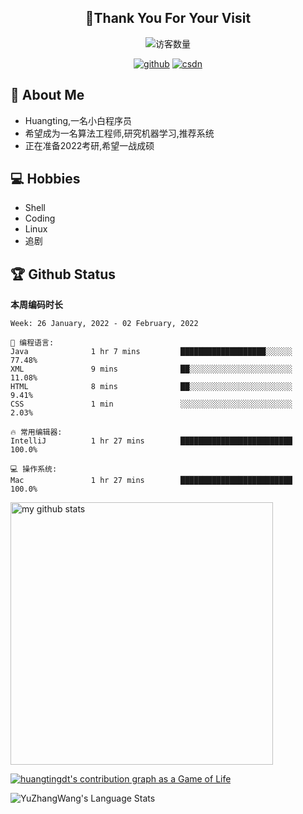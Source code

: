 <h2 align="center">👋Thank You For Your Visit</h2>
<div align="center">
<img src="https://profile-counter.glitch.me/Huangtingdt/count.svg" alt="访客数量">
</div>
  <p align="center">
    <a href="https://github.com/Huangtingdt/Huangtingdt"><img src="https://img.shields.io/badge/GitHub-ff79c6" alt="github"></a>
    <a href="https://blog.csdn.net/qq_43531216"><img src="https://img.shields.io/badge/CSDN-cf000e" alt="csdn"></a>
  </p>

## 🤵 About Me

  - Huangting,一名小白程序员
  - 希望成为一名算法工程师,研究机器学习,推荐系统
  - 正在准备2022考研,希望一战成硕

## 💻 Hobbies

  - Shell
  - Coding
  - Linux
  - 追剧

## 🏆 Github Status



  **本周编码时长**

  <!--START_SECTION:waka-->
```text
Week: 26 January, 2022 - 02 February, 2022

💬 编程语言: 
Java              1 hr 7 mins         ███████████████████░░░░░░   77.48% 
XML               9 mins              ██░░░░░░░░░░░░░░░░░░░░░░░   11.08% 
HTML              8 mins              ██░░░░░░░░░░░░░░░░░░░░░░░   9.41% 
CSS               1 min               ░░░░░░░░░░░░░░░░░░░░░░░░░   2.03%

🔥 常用编辑器: 
IntelliJ          1 hr 27 mins        █████████████████████████   100.0%

💻 操作系统: 
Mac               1 hr 27 mins        █████████████████████████   100.0%

```


<!--END_SECTION:waka-->

<p align="left">
<img src="https://github-readme-stats.vercel.app/api?username=huangtingdt&show_icons=true&theme=tokyonight" alt="my github stats" width="420"/>
</P>

  [![huangtingdt's contribution graph as a Game of Life](https://github4life.herokuapp.com/huangtingdt.gif)](https://github4life.herokuapp.com/huangtingdt)

![YuZhangWang's Language Stats](https://github-readme-stats.anuraghazra1.vercel.app/api/top-langs/?username=huangtingdt&show_icons=true)

